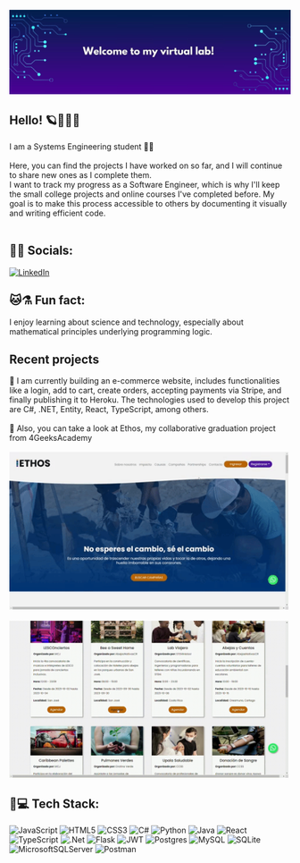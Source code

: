 ![I am GitHub Readme Generator's creator](GithubBanner.jpg)

## Hello! 🪐👩🏻‍💻
I am a Systems Engineering student 👾✨<br><br>
Here, you can find the projects I have worked on so far, and I will continue to share new ones as I complete them.<br>
I want to track my progress as a Software Engineer, which is why I'll keep the small college projects and online courses I've completed before.
My goal is to make this process accessible to others by documenting it visually and writing efficient code.<br><br>

## 👋🏻 Socials:
[![LinkedIn](https://img.shields.io/badge/LinkedIn-%230077B5.svg?logo=linkedin&logoColor=white)](https://linkedin.com/in/https://www.linkedin.com/in/adriela-lopez/) 

## 🐱⚗️ Fun fact:
I enjoy learning about science and technology, especially about mathematical principles underlying programming logic.

## Recent projects
📌 I am currently building an e-commerce website, includes functionalities like a login, add to cart, create orders, accepting payments via Stripe, and finally publishing it to Heroku.
The technologies used to develop this project are C#, .NET, Entity, React, TypeScript, among others.<br><br>
📌 Also, you can take a look at Ethos, my collaborative graduation project from 4GeeksAcademy<br><br>
<img src= "https://github.com/Adriela23/Adriela23/blob/main/Ethos2.gif" width="500"/><br><br>
<img src= "https://github.com/Adriela23/Adriela23/blob/main/Ethos1.gif" width="500"/>

## 🌈💻 Tech Stack:
![JavaScript](https://img.shields.io/badge/javascript-%23323330.svg?style=flat&logo=javascript&logoColor=%23F7DF1E)
![HTML5](https://img.shields.io/badge/html5-%23E34F26.svg?style=flat&logo=html5&logoColor=white)
![CSS3](https://img.shields.io/badge/css3-%231572B6.svg?style=flat&logo=css3&logoColor=white)
![C#](https://img.shields.io/badge/c%23-%23239120.svg?style=flat&logo=csharp&logoColor=white)
![Python](https://img.shields.io/badge/python-3670A0?style=flat&logo=python&logoColor=ffdd54)
![Java](https://img.shields.io/badge/java-%23ED8B00.svg?style=flat&logo=openjdk&logoColor=white)
![React](https://img.shields.io/badge/react-%2320232a.svg?style=flat&logo=react&logoColor=%2361DAFB)
![TypeScript](https://img.shields.io/badge/typescript-%23007ACC.svg?style=flat&logo=typescript&logoColor=white)
![.Net](https://img.shields.io/badge/.NET-5C2D91?style=flat&logo=.net&logoColor=white)
![Flask](https://img.shields.io/badge/flask-%23000.svg?style=flat&logo=flask&logoColor=white)
![JWT](https://img.shields.io/badge/JWT-black?style=flat&logo=JSON%20web%20tokens)
![Postgres](https://img.shields.io/badge/postgres-%23316192.svg?style=flat&logo=postgresql&logoColor=white)
![MySQL](https://img.shields.io/badge/mysql-%2300000f.svg?style=flat&logo=mysql&logoColor=white)
![SQLite](https://img.shields.io/badge/sqlite-%2307405e.svg?style=flat&logo=sqlite&logoColor=white)
![MicrosoftSQLServer](https://img.shields.io/badge/Microsoft%20SQL%20Server-CC2927?style=flat&logo=microsoft%20sql%20server&logoColor=white)
![Postman](https://img.shields.io/badge/Postman-FF6C37?style=flat&logo=postman&logoColor=white)

 <!-- ## ⚡ GitHub Stats:
![](https://github-readme-stats.vercel.app/api?username=Adriela23&theme=react&hide_border=true&include_all_commits=true&count_private=false)<br/>
![](https://github-readme-streak-stats.herokuapp.com/?user=Adriela23&theme=react&hide_border=true)<br/>
![](https://github-readme-stats.vercel.app/api/top-langs/?username=Adriela23&theme=react&hide_border=true&include_all_commits=true&count_private=false&layout=compact) -->

<!-- Proudly created with GPRM ( https://gprm.itsvg.in ) -->
